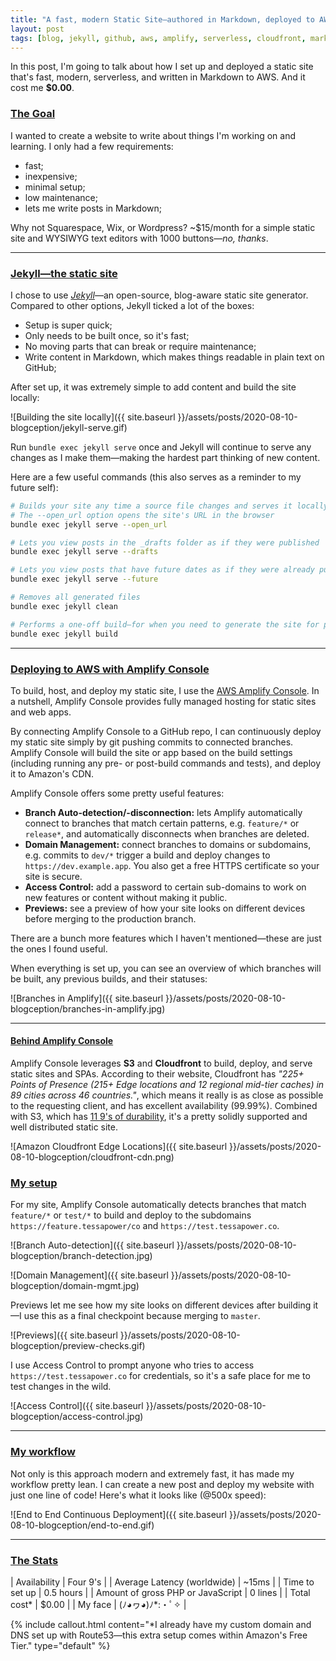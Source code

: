 ```yaml
---
title: "A fast, modern Static Site—authored in Markdown, deployed to AWS"
layout: post
tags: [blog, jekyll, github, aws, amplify, serverless, cloudfront, markdown]
---
```

In this post, I'm going to talk about how I set up and deployed a static site that's fast, modern, serverless, and written in Markdown to AWS. And it cost me **$0.00**.

### [The Goal](#the-goal)

I wanted to create a website to write about things I'm working on and learning. I only had a few requirements:
<!--more-->

- fast;
- inexpensive;
- minimal setup;
- low maintenance;
- lets me write posts in Markdown;

Why not Squarespace, Wix, or Wordpress? ~$15/month for a simple static site and WYSIWYG text editors with 1000 buttons—*no, thanks*.

---
### [Jekyll—the static site](#jekyll-the-static-site)

I chose to use *[Jekyll](https://jekyllrb.com/)*—an open-source, blog-aware static site generator. Compared to other options, Jekyll ticked a lot of the boxes:

- Setup is super quick;
- Only needs to be built once, so it's fast;
- No moving parts that can break or require maintenance;
- Write content in Markdown, which makes things readable in plain text on GitHub;

After set up, it was extremely simple to add content and build the site locally:

![Building the site locally]({{ site.baseurl }}/assets/posts/2020-08-10-blogception/jekyll-serve.gif)

Run `bundle exec jekyll serve` once and Jekyll will continue to serve any changes as I make them—making the hardest part thinking of new content.

Here are a few useful commands (this also serves as a reminder to my future self):

```bash
# Builds your site any time a source file changes and serves it locally
# The --open_url option opens the site's URL in the browser
bundle exec jekyll serve --open_url

# Lets you view posts in the _drafts folder as if they were published
bundle exec jekyll serve --drafts

# Lets you view posts that have future dates as if they were already published
bundle exec jekyll serve --future

# Removes all generated files
bundle exec jekyll clean

# Performs a one-off build—for when you need to generate the site for production
bundle exec jekyll build
```

---

### [Deploying to AWS with Amplify Console](#deplying-to-aws-with-amplify-console)

To build, host, and deploy my static site, I use the [AWS Amplify Console](https://aws.amazon.com/amplify/hosting/). In a nutshell, Amplify Console provides fully managed hosting for static sites and web apps.

By connecting Amplify Console to a GitHub repo, I can continuously deploy my static site simply by git pushing commits to connected branches. Amplify Console will build the site or app based on the build settings (including running any pre- or post-build commands and tests), and deploy it to Amazon's CDN.

Amplify Console offers some pretty useful features:

- **Branch Auto-detection/-disconnection:** lets Amplify automatically connect to branches that match certain patterns, e.g. `feature/*` or `release*`, and automatically disconnects when branches are deleted.
- **Domain Management:** connect branches to domains or subdomains, e.g. commits to `dev/*` trigger a build and deploy changes to `https://dev.example.app`. You also get a free HTTPS certificate so your site is secure.
- **Access Control:** add a password to certain sub-domains to work on new features or content without making it public.
- **Previews:** see a preview of how your site looks on different devices before merging to the production branch.

There are a bunch more features which I haven't mentioned—these are just the ones I found useful.

When everything is set up, you can see an overview of which branches will be built, any previous builds, and their statuses:

![Branches in Amplify]({{ site.baseurl }}/assets/posts/2020-08-10-blogception/branches-in-amplify.jpg)

---
#### [Behind Amplify Console](#behind-amplify-console)

Amplify Console leverages **S3** and **Cloudfront** to build, deploy, and serve static sites and SPAs. According to their website, Cloudfront has *"225+ Points of Presence (215+ Edge locations and 12 regional mid-tier caches) in 89 cities across 46 countries."*, which means it really is as close as possible to the requesting client, and has excellent availability (99.99%). Combined with S3, which has [11 9's of durability](https://docs.aws.amazon.com/AmazonS3/latest/userguide/DataDurability.html), it's a pretty solidly supported and well distributed static site.

![Amazon Cloudfront Edge Locations]({{ site.baseurl }}/assets/posts/2020-08-10-blogception/cloudfront-cdn.png)

### [My setup](#my-setup)

For my site, Amplify Console automatically detects branches that match `feature/*` or `test/*` to build and deploy to the subdomains `https://feature.tessapower/co` and `https://test.tessapower.co`.

![Branch Auto-detection]({{ site.baseurl }}/assets/posts/2020-08-10-blogception/branch-detection.jpg)

![Domain Management]({{ site.baseurl }}/assets/posts/2020-08-10-blogception/domain-mgmt.jpg)

Previews let me see how my site looks on different devices after building it—I use this as a final checkpoint because merging to `master`.

![Previews]({{ site.baseurl }}/assets/posts/2020-08-10-blogception/preview-checks.gif)

I use Access Control to prompt anyone who tries to access `https://test.tessapower.co` for credentials, so it's a safe place for me to test changes in the wild.

![Access Control]({{ site.baseurl }}/assets/posts/2020-08-10-blogception/access-control.jpg)

---
### [My workflow](my-workflow)

Not only is this approach modern and extremely fast, it has made my workflow pretty lean. I can create a new post and deploy my website with just one line of code! Here's what it looks like (@500x speed):

![End to End Continuous Deployment]({{ site.baseurl }}/assets/posts/2020-08-10-blogception/end-to-end.gif)

---
### [The Stats](#the-stats)

| Availability                        | Four 9's        |
| Average Latency (worldwide)         | ~15ms           |
| Time to set up                      | 0.5 hours       |
| Amount of gross PHP or JavaScript   | 0 lines         |
| Total cost*                         | $0.00           |
| My face                             | (ﾉ◕ヮ◕)ﾉ*:・ﾟ✧ |

{% include callout.html
    content="*I already have my custom domain and DNS set up with Route53—this extra setup comes within Amazon's Free Tier."
    type="default" %}